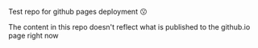Test repo for github pages deployment 😗  

The content in this repo doesn't reflect what is published to the github.io page right now  
